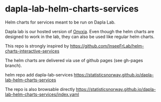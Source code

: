 # dapla-lab-helm-charts-services

Helm charts for services meant to be run on Dapla Lab.

Dapla lab is our hosted version of [Onyxia](https://github.com/InseeFrLab/onyxia-api). Even though the helm charts are designed to work in the lab, they can also be used like regular helm charts.

This repo is strongly inspired by <https://github.com/InseeFrLab/helm-charts-interactive-services>

The helm charts are delivered via use of github pages (see gh-pages branch).

helm repo add dapla-lab-services <https://statisticsnorway.github.io/dapla-lab-helm-charts-services>

The repo is also browsable directly <https://statisticsnorway.github.io/dapla-lab-helm-charts-services/index.yaml>
